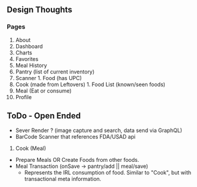 ## Design Thoughts

### Pages
1. About
1. Dashboard
  1. Charts
  1. Favorites
  1. Meal History
1. Pantry (list of current inventory)
  1. Scanner
    1. Food (has UPC)
  1. Cook (made from Leftovers)
    1. Food List (known/seen foods)
1. Meal (Eat or consume)
1. Profile

## ToDo - Open Ended

- Sever Render ? (image capture and search, data send via GraphQL)
- BarCode Scanner that references FDA/USAD api

1. Cook (Meal)
  - Prepare Meals OR Create Foods from other foods.
  - Meal Transaction (onSave -> pantry/add || meal/save)
    - Represents the IRL consumption of food. Similar to "Cook", but with transactional meta information.
